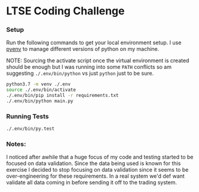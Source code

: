 # LTSE Coding Challenge

### Setup

Run the following commands to get your local environment setup.  I use [pyenv](https://github.com/pyenv/pyenv) to manage different versions of python on my machine.

NOTE: Sourcing the activate script once the virtual environment is created should be enough but I was running into some `PATH` conflicts so am suggesting `./.env/bin/python` vs just `python` just to be sure.

```bash
python3.7 -m venv ./.env
source ./.env/bin/activate
./.env/bin/pip install -r requirements.txt
./.env/bin/python main.py
```

### Running Tests

```bash
./.env/bin/py.test
```

### Notes:

I noticed after awhile that a huge focus of my code and testing started to be focused on data validation.  Since the data being used is known for this exercise I decided to stop focusing on data validation since it seems to be over-engineering for these requirements.  In a real system we'd def want validate all data coming in before sending it off to the trading system.
